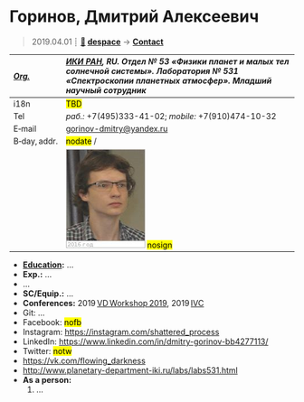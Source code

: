 # Горинов, Дмитрий Алексеевич
> 2019.04.01 ┊ **[🚀](../index/index.md) [despace](index.md)** → **[Contact](contact.md)**

|*[Org.](contact.md)*|*[ИКИ РАН](zz_iki_ras.md), RU. Отдел № 53 «Физики планет и малых тел солнечной системы». Лаборатория № 531 «Спектроскопии планетных атмосфер». Младший научный сотрудник*|
|:--|:--|
|i18n| <mark>TBD</mark> |
|Tel|*раб.:* +7(495)333-41-02; *mobile:* +7(910)474-10-32 |
|E‑mail| <gorinov-dmitry@yandex.ru> |
|B‑day, addr.| <mark>nodate</mark> / |
|| ![](f/contact/g/gorinov_001_photo.jpg) <mark>nosign</mark> |

   - **[Education](edu.md):** …
   - **Exp.:** …
   - …
   - **SC/Equip.:** …
   - **Conferences:** 2019 [VD Workshop 2019](vdws2019.md), 2019 [IVC](ivc_2019.md)
   - Git: …
   - Facebook: <mark>nofb</mark>
   - Instagram: <https://instagram.com/shattered_process>
   - LinkedIn: <https://www.linkedin.com/in/dmitry-gorinov-bb4277113/>
   - Twitter: <mark>notw</mark>
   - <https://vk.com/flowing_darkness>
   - <http://www.planetary-department-iki.ru/labs/labs531.html>
   - **As a person:**
      1. …
